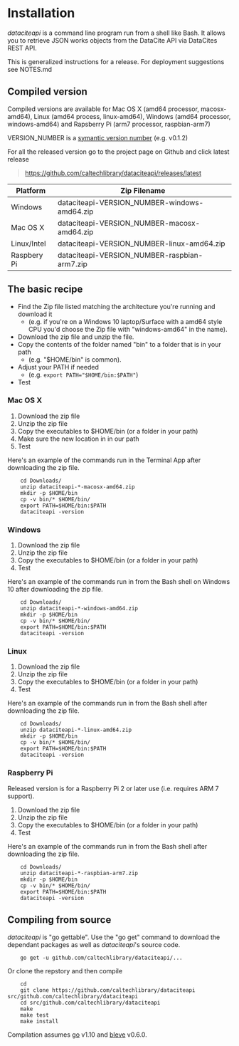 
# Installation

*dataciteapi* is a command line program run from a shell like Bash. It allows you to retrieve JSON works objects from the DataCite API via DataCites REST API.

This is generalized instructions for a release.  For deployment suggestions see NOTES.md

## Compiled version

Compiled versions are available for Mac OS X (amd64 processor, macosx-amd64), Linux (amd64 process, linux-amd64), 
Windows (amd64 processor, windows-amd64) and Rapsberry Pi (arm7 processor, raspbian-arm7)

VERSION_NUMBER is a [symantic version number](http://semver.org/) (e.g. v0.1.2)


For all the released version go to the project page on Github and click latest release

>    https://github.com/caltechlibrary/dataciteapi/releases/latest


| Platform    | Zip Filename                             |
|-------------|------------------------------------------|
| Windows     | dataciteapi-VERSION_NUMBER-windows-amd64.zip |
| Mac OS X    | dataciteapi-VERSION_NUMBER-macosx-amd64.zip  |
| Linux/Intel | dataciteapi-VERSION_NUMBER-linux-amd64.zip   |
| Raspbery Pi | dataciteapi-VERSION_NUMBER-raspbian-arm7.zip |


## The basic recipe

+ Find the Zip file listed matching the architecture you're running and download it
    + (e.g. if you're on a Windows 10 laptop/Surface with a amd64 style CPU you'd choose the Zip file with "windows-amd64" in the name).
+ Download the zip file and unzip the file.
+ Copy the contents of the folder named "bin" to a folder that is in your path 
    + (e.g. "$HOME/bin" is common).
+ Adjust your PATH if needed
    + (e.g. `export PATH="$HOME/bin:$PATH"`)
+ Test


### Mac OS X

1. Download the zip file
2. Unzip the zip file
3. Copy the executables to $HOME/bin (or a folder in your path)
4. Make sure the new location in in our path
5. Test

Here's an example of the commands run in the Terminal App after downloading the 
zip file.

```shell
    cd Downloads/
    unzip dataciteapi-*-macosx-amd64.zip
    mkdir -p $HOME/bin
    cp -v bin/* $HOME/bin/
    export PATH=$HOME/bin:$PATH
    dataciteapi -version
```

### Windows

1. Download the zip file
2. Unzip the zip file
3. Copy the executables to $HOME/bin (or a folder in your path)
4. Test

Here's an example of the commands run in from the Bash shell on Windows 10 after
downloading the zip file.

```shell
    cd Downloads/
    unzip dataciteapi-*-windows-amd64.zip
    mkdir -p $HOME/bin
    cp -v bin/* $HOME/bin/
    export PATH=$HOME/bin:$PATH
    dataciteapi -version
```


### Linux 

1. Download the zip file
2. Unzip the zip file
3. Copy the executables to $HOME/bin (or a folder in your path)
4. Test

Here's an example of the commands run in from the Bash shell after
downloading the zip file.

```shell
    cd Downloads/
    unzip dataciteapi-*-linux-amd64.zip
    mkdir -p $HOME/bin
    cp -v bin/* $HOME/bin/
    export PATH=$HOME/bin:$PATH
    dataciteapi -version
```


### Raspberry Pi

Released version is for a Raspberry Pi 2 or later use (i.e. requires ARM 7 support).

1. Download the zip file
2. Unzip the zip file
3. Copy the executables to $HOME/bin (or a folder in your path)
4. Test

Here's an example of the commands run in from the Bash shell after
downloading the zip file.

```shell
    cd Downloads/
    unzip dataciteapi-*-raspbian-arm7.zip
    mkdir -p $HOME/bin
    cp -v bin/* $HOME/bin/
    export PATH=$HOME/bin:$PATH
    dataciteapi -version
```


## Compiling from source

_dataciteapi_ is "go gettable".  Use the "go get" command to download the dependant packages
as well as _dataciteapi_'s source code. 


```shell
    go get -u github.com/caltechlibrary/dataciteapi/...
```

Or clone the repstory and then compile

```shell
    cd
    git clone https://github.com/caltechlibrary/dataciteapi src/github.com/caltechlibrary/dataciteapi
    cd src/github.com/caltechlibrary/dataciteapi
    make
    make test
    make install
```

Compilation assumes [go](https://github.com/golang/go) v1.10 and [bleve](https://blevesearh.com) v0.6.0.

